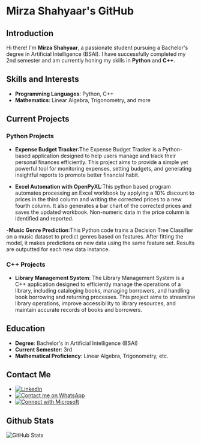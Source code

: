 # Mirza Shahyaar's GitHub

## Introduction

Hi there! I'm **Mirza Shahyaar**, a passionate student pursuing a Bachelor's degree in Artificial Intelligence (BSAI). I have successfully completed my 2nd semester and am currently honing my skills in **Python** and **C++**.

## Skills and Interests

- **Programming Languages**: Python, C++
- **Mathematics**: Linear Algebra, Trigonometry, and more

## Current Projects

### Python Projects
- **Expense Budget Tracker**:The Expense Budget Tracker is a Python-based application designed to help users manage and track their personal finances efficiently. This project aims to provide a simple yet powerful tool for monitoring expenses, setting budgets, and generating insightful reports to promote better financial habit.

- **Excel Automation with OpenPyXL**:This python based program automates processing an Excel workbook by applying a 10% discount to prices in the third column and writing the corrected prices to a new fourth column. It also generates a bar chart of the corrected prices and saves the updated workbook. Non-numeric data in the price column is identified and reported.

-**Music Genre Prediction**:This Python code trains a Decision Tree Classifier on a music dataset to predict genres based on features. After fitting the model, it makes predictions on new data using the same feature set. Results are outputted for each new data instance. 
 
### C++ Projects
- **Library Management System**: The Library Management System is a C++ application designed to efficiently manage the operations of a library, including cataloging books, managing borrowers, and handling book borrowing and returning processes. This project aims to streamline library operations, improve accessibility to library resources, and maintain accurate records of books and borrowers.

## Education

- **Degree**: Bachelor's in Artificial Intelligence (BSAI)
- **Current Semester**: 3rd
- **Mathematical Proficiency**: Linear Algebra, Trigonometry, etc.

## Contact Me
- [![LinkedIn](https://img.shields.io/badge/LinkedIn-Connect-blue)](https://www.linkedin.com/in/mirza-shahyaar-b85292294/)
- [![Contact me on WhatsApp](https://img.shields.io/badge/WhatsApp-Chat-green?style=flat-square&logo=whatsapp)](https://wa.me/923049472046)
- [![Connect with Microsoft](https://img.shields.io/badge/Connect%20with-Microsoft-blue?style=flat&logo=microsoft)](https://learn.microsoft.com/en-us/users/mirzashahyaarahmedbaig-2665/)

## Github Stats
  ![GitHub Stats](https://github-readme-stats.vercel.app/api?username=Mirza-Shahyaar&show_icons=true&theme=dark)




